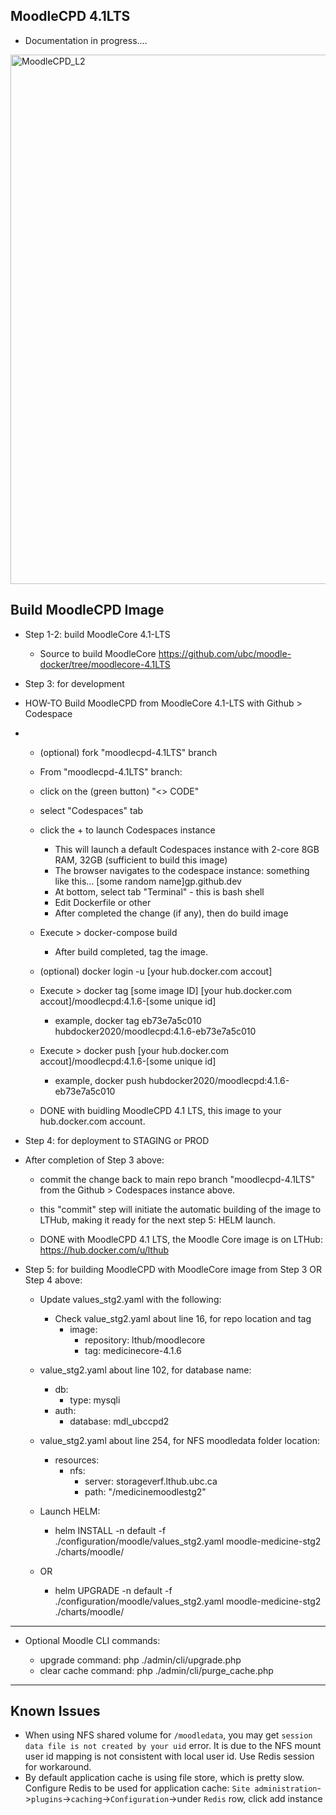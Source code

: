 ## MoodleCPD 4.1LTS 
* Documentation in progress....

<img width="847" alt="MoodleCPD_L2" src="https://github.com/ubc/moodle-docker/assets/86985864/bb61e8a3-866d-4f5e-8a62-1a900e874511">


## Build MoodleCPD Image

* Step 1-2: build MoodleCore 4.1-LTS
  - Source to build MoodleCore https://github.com/ubc/moodle-docker/tree/moodlecore-4.1LTS 


* Step 3: for development 

* HOW-TO Build MoodleCPD from MoodleCore 4.1-LTS with Github > Codespace
* - (optional) fork "moodlecpd-4.1LTS" branch
  - From "moodlecpd-4.1LTS" branch:
  - click on the (green button) "<> CODE"
  - select "Codespaces" tab
  - click the + to launch Codespaces instance
    - This will launch a default Codespaces instance with 2-core 8GB RAM, 32GB (sufficient to build this image)
    - The browser navigates to the codespace instance: something like this... [some random name]gp.github.dev
    - At bottom, select tab "Terminal" - this is bash shell
    - Edit Dockerfile or other
    - After completed the change (if any), then do build image

  - Execute > docker-compose build
    - After build completed, tag the image. 

  - (optional) docker login -u [your hub.docker.com accout]

  - Execute > docker tag [some image ID] [your hub.docker.com accout]/moodlecpd:4.1.6-[some unique id] 
    - example, docker tag eb73e7a5c010 hubdocker2020/moodlecpd:4.1.6-eb73e7a5c010

  - Execute > docker push [your hub.docker.com accout]/moodlecpd:4.1.6-[some unique id]
    - example, docker push hubdocker2020/moodlecpd:4.1.6-eb73e7a5c010

  - DONE with buidling MoodleCPD 4.1 LTS, this image to your hub.docker.com account. 



* Step 4: for deployment to STAGING or PROD

* After completion of Step 3 above:

  - commit the change back to main repo branch "moodlecpd-4.1LTS" from the Github > Codespaces instance above. 

  - this "commit" step will initiate the automatic building of the image to LTHub, making it ready for the next step 5: HELM launch.

  - DONE with MoodleCPD 4.1 LTS, the Moodle Core image is on LTHub: https://hub.docker.com/u/lthub



* Step 5: for building MoodleCPD with MoodleCore image from Step 3 OR Step 4 above:


  - Update values_stg2.yaml with the following:
    - Check value_stg2.yaml about line 16, for repo location and tag
      - image:
        - repository: lthub/moodlecore
        - tag: medicinecore-4.1.6

  - value_stg2.yaml about line 102, for database name: 
    - db:
      - type: mysqli
    - auth:
      - database: mdl_ubccpd2

  - value_stg2.yaml about line 254, for NFS moodledata folder location: 
    - resources:
      - nfs:
        - server: storageverf.lthub.ubc.ca
        - path: "/medicinemoodlestg2"


  - Launch HELM: 

    - helm INSTALL -n default -f ./configuration/moodle/values_stg2.yaml  moodle-medicine-stg2 ./charts/moodle/

  - OR 

    - helm UPGRADE -n default -f ./configuration/moodle/values_stg2.yaml  moodle-medicine-stg2 ./charts/moodle/

-----------------------

* Optional Moodle CLI commands:

  - upgrade command: php ./admin/cli/upgrade.php
  - clear cache command: php ./admin/cli/purge_cache.php

-----------------------

## Known Issues

* When using NFS shared volume for `/moodledata`, you may get `session data file is not created by your uid` error. It is due to the NFS mount user id mapping is not consistent with local user id. Use Redis session for workaround.
* By default application cache is using file store, which is pretty slow. Configure Redis to be used for application cache: `Site administration`->`plugins`->`caching`->`Configuration`->under `Redis` row, click add instance
